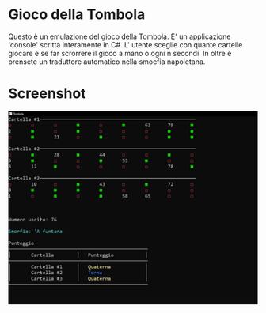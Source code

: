 # Gioco della Tombola
Questo è un emulazione del gioco della Tombola.
E' un applicazione 'console' scritta interamente in C#. L' utente sceglie con quante cartelle giocare e se far scrorrere il gioco a mano o ogni n secondi.
In oltre è prensete un traduttore automatico nella smoefia napoletana.
# Screenshot
![Game](https://github.com/FrancescoSantaniello/Tombola/blob/master/Screenshot/game.png)
